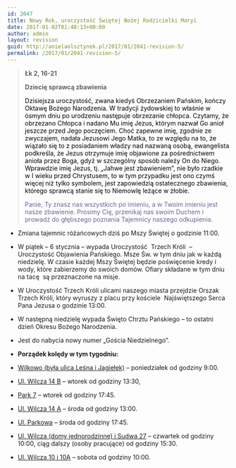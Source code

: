 ```yaml
---
id: 2047
title: Nowy Rok, uroczystość Świętej Bożej Rodzicielki Maryi
date: 2017-01-02T01:40:13+00:00
author: admin
layout: revision
guid: http://anielaolsztynek.pl/2017/01/2041-revision-5/
permalink: /2017/01/2041-revision-5/
---
```

> **Łk 2, 16-21**
> 
> **Dziecię sprawcą zbawienia**
> 
> <span style="color: #000000;">Dzisiejsza uroczystość, zwana kiedyś Obrzezaniem Pańskim, kończy Oktawę Bożego Narodzenia. W tradycji żydowskiej to właśnie w ósmym dniu po urodzeniu następuje obrzezanie chłopca. Czytamy, że obrzezano Chłopca i nadano Mu imię Jezus, którym nazwał Go anioł jeszcze przed Jego poczęciem. Choć zapewne imię, zgodnie ze zwyczajem, nadała Jezusowi Jego Matka, to ze względu na to, że wiązało się to z posiadaniem władzy nad nazwaną osobą, ewangelista podkreśla, że Jezus otrzymuje imię objawione za pośrednictwem anioła przez Boga, gdyż w szczególny sposób należy On do Niego. Wprawdzie imię Jezus, tj. &#8222;Jahwe jest zbawieniem&#8221;, nie było rzadkie w I wieku przed Chrystusem, to w tym przypadku jest ono czymś więcej niż tylko symbolem, jest zapowiedzią ostatecznego zbawienia, którego sprawcą stanie się to Niemowlę leżące w żłobie.</span>
> 
> <span style="color: #666699;">Panie, Ty znasz nas wszystkich po imieniu, a w Twoim imieniu jest nasze zbawienie. Prosimy Cię, przenikaj nas swoim Duchem i prowadź do głębszego poznania Tajemnicy naszego odkupienia.</span>

  * Zmiana tajemnic różańcowych dziś po Mszy Świętej o godzinie 11:00.
  * W piątek – 6 stycznia – wypada Uroczystość  Trzech Króli  &#8211; Uroczystość Objawienia Pańskiego. Msze Św. w tym dniu jak w każdą niedzielę. W czasie każdej Mszy Świętej będzie poświęcenie kredy i wody, które zabierzemy do swoich domów. Ofiary składane w tym dniu na tacę  są przeznaczone na misje.
  * W Uroczystość Trzech Króli ulicami naszego miasta przejdzie Orszak Trzech Króli, który wyruszy z placu przy kościele  Najświętszego Serca Pana Jezusa o godzinie 13:00.
  * W następną niedzielę wypada Święto Chrztu Pańskiego – to ostatni dzień Okresu Bożego Narodzenia.
  * Jest do nabycia nowy numer „Gościa Niedzielnego”.
  * **Porządek kolędy w tym tygodniu:**

  *  <span style="text-decoration: underline;">Wilkowo (była ulica Leśna i Jagiełek)</span> – poniedziałek od godziny 9:00.
  * <span style="text-decoration: underline;">Ul. Wilcza 14 B</span> – wtorek od godziny 13:30,
  * <span style="text-decoration: underline;">Park 7</span> &#8211; wtorek od godziny 17:45.
  * <span style="text-decoration: underline;">Ul. Wilcza 14 A</span> – środa od godziny 13:00.
  * <span style="text-decoration: underline;">Ul. Parkowa</span> &#8211; środa od godziny 17:45.
  * <span style="text-decoration: underline;">Ul. Wilcza (domy jednorodzinne) i Sudwa 27</span> &#8211; czwartek od godziny 10:00, ciąg dalszy (osoby pracujące) od godziny 15:30.
  * <span style="text-decoration: underline;">Ul. Wilcza 10 i 10A</span> &#8211; sobota od godziny 10:00.</ol>